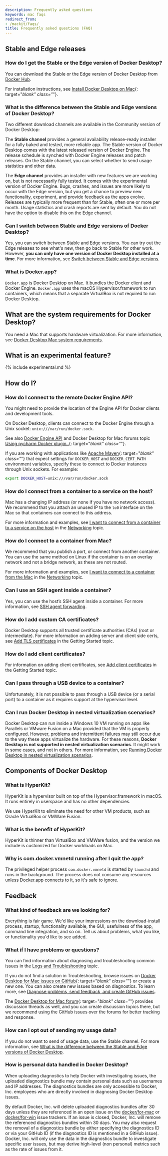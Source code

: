 ```yaml
---
description: Frequently asked questions
keywords: mac faqs
redirect_from:
- /mackit/faqs/
title: Frequently asked questions (FAQ)
---
```


## Stable and Edge releases

### How do I get the Stable or the Edge version of Docker Desktop?

You can download the Stable or the Edge version of Docker Desktop from [Docker Hub](https://hub.docker.com/editions/community/docker-ce-desktop-mac/).

For installation instructions, see [Install Docker Desktop on Mac](install.md){: target="_blank" class="_"}.

### What is the difference between the Stable and Edge versions of Docker Desktop?

Two different download channels are available in the Community version of Docker Desktop:

The **Stable channel** provides a general availability release-ready installer for a fully baked and tested, more reliable app. The Stable version of Docker Desktop comes with the latest released version of Docker Engine. The release
schedule is synched with Docker Engine releases and patch releases. On the Stable channel, you can select whether to send usage statistics and other data.

The **Edge channel** provides an installer with new features we are working on, but is not necessarily fully tested. It comes with the experimental version of Docker Engine. Bugs, crashes, and issues are more likely to occur with the Edge version, but you get a chance to preview new functionality, experiment, and provide feedback as the apps evolve. Releases are typically more frequent than for Stable, often one or more per month. Usage statistics and crash reports are sent by default. You do not have the option to disable this on the Edge channel.

### Can I switch between Stable and Edge versions of Docker Desktop?

Yes, you can switch between Stable and Edge versions. You can try out the Edge releases to see what's new, then go back to Stable for other work. However, **you can only have one version of Docker Desktop installed at a time**. For more information, see [Switch between Stable and Edge versions](install.md#switch-between-stable-and-edge-versions).

### What is Docker.app?

`Docker.app` is Docker Desktop on Mac. It bundles the Docker client and Docker Engine. `Docker.app` uses the macOS Hypervisor.framework to run containers, which means that a separate VirtualBox is not required to run Docker Desktop.

## What are the system requirements for Docker Desktop?

You need a Mac that supports hardware virtualization. For more information, see [Docker Desktop Mac system requirements](install/#system-requirements).

## What is an experimental feature?

{% include experimental.md %}

## How do I?

### How do I connect to the remote Docker Engine API?

You might need to provide the location of the Engine API for Docker clients and
development tools.

On Docker Desktop, clients can connect to the Docker Engine through a Unix
socket: `unix:///var/run/docker.sock`.

See also [Docker Engine API](../engine/api/index.md) and Docker Desktop for Mac forums topic
[Using pycharm Docker plugin..](https://forums.docker.com/t/using-pycharm-docker-plugin-with-docker-beta/8617){: target="_blank" class="_"}.

If you are working with applications like [Apache Maven](https://maven.apache.org/){: target="_blank" class="_"}
that expect settings for `DOCKER_HOST` and `DOCKER_CERT_PATH` environment
variables, specify these to connect to Docker instances through Unix sockets.
For example:

```bash
export DOCKER_HOST=unix:///var/run/docker.sock
```

### How do I connect from a container to a service on the host?

Mac has a changing IP address (or none if you have no network access). We recommend that you attach an unused IP to the `lo0` interface on the
Mac so that containers can connect to this address.

For more information and examples, see
[I want to connect from a container to a service on the host](networking.md#i-want-to-connect-from-a-container-to-a-service-on-the-host) in the [Networking](networking.md) topic.

### How do I connect to a container from Mac?

We recommend that you publish a port, or connect from another container. You can use the same method on Linux if the container is on an overlay network and not a bridge network, as these are not routed.

For more information and examples, see
[I want to connect to a container from the Mac](networking.md#i-want-to-connect-to-a-container-from-the-mac) in the [Networking](/docker-for-mac/networking/) topic.

### Can I use an SSH agent inside a container?

Yes, you can use the host’s SSH agent inside a container. For more information, see [SSH agent forwarding](osxfs.md#ssh-agent-forwarding).

### How do I add custom CA certificates?

Docker Desktop supports all trusted certificate authorities (CAs) (root or intermediate). For more information on adding server and client side certs, see
[Add TLS certificates](index.md#add-tls-certificates) in the Getting Started topic.

### How do I add client certificates?

For information on adding client certificates, see
[Add client certificates](index.md#add-client-certificates) in the Getting Started topic.

### Can I pass through a USB device to a container?

Unfortunately, it is not possible to pass through a USB device (or a
serial port) to a container as it requires support at the hypervisor level.

### Can I run Docker Desktop in nested virtualization scenarios?

Docker Desktop can run inside a Windows 10 VM running on apps like Parallels or VMware Fusion on a Mac provided that the VM is properly configured. However, problems and intermittent failures may still occur due to the way these apps virtualize the hardware. For these reasons, **Docker Desktop is not supported in nested virtualization scenarios**. It might work in some cases, and not in others. For more information, see [Running Docker Desktop in nested virtualization scenarios](/docker-for-windows/troubleshoot/#running-docker-desktop-in-nested-virtualization-scenarios).

## Components of Docker Desktop

### What is HyperKit?

HyperKit is a hypervisor built on top of the Hypervisor.framework in macOS. It runs entirely in userspace and has no other
dependencies.

We use HyperKit to eliminate the need for other VM products, such as Oracle
VirtualBox or VMWare Fusion.

### What is the benefit of HyperKit?

HyperKit is thinner than VirtualBox and VMWare fusion, and the version we include is customized for Docker workloads on Mac.

### Why is com.docker.vmnetd running after I quit the app?

The privileged helper process `com.docker.vmnetd` is started by `launchd` and
runs in the background. The process does not consume any resources unless
Docker.app connects to it, so it's safe to ignore.

## Feedback

### What kind of feedback are we looking for?

Everything is fair game. We'd like your impressions on the download-install
process, startup, functionality available, the GUI, usefulness of the app,
command line integration, and so on. Tell us about problems, what you like, or
functionality you'd like to see added.

### What if I have problems or questions?

You can find information about diagnosing and troubleshooting common issues in the [Logs and Troubleshooting](troubleshoot) topic.

If you do not find a solution in Troubleshooting, browse issues on
[Docker Desktop for Mac issues on GitHub](https://github.com/docker/for-mac/issues){: target="_blank" class="_"} or create a new one. You can also create new issues based on diagnostics. To learn more, see
[Diagnose problems, send feedback, and create GitHub issues](troubleshoot.md#diagnose-problems-send-feedback-and-create-github-issues).

The [Docker Desktop for Mac forum](https://forums.docker.com/c/docker-for-mac){: target="_blank" class="_"}
provides discussion threads as well, and you can create discussion topics there,
but we recommend using the GitHub issues over the forums for better tracking and
response.

### How can I opt out of sending my usage data?

If you do not want to send of usage data, use the Stable channel. For more
information, see [What is the difference between the Stable and Edge versions of Docker Desktop](#stable-and-edge-channels).

### How is personal data handled in Docker Desktop?

When uploading diagnostics to help Docker with investigating issues, the
uploaded diagnostics bundle may contain personal data such as usernames and IP
addresses. The diagnostics bundles are only accessible to Docker, Inc. employees
who are directly involved in diagnosing Docker Desktop issues. 

By default Docker, Inc. will delete uploaded diagnostics bundles after 30 days unless they are referenced in an open issue on the
[docker/for-mac](https://github.com/docker/for-mac/issues) or
[docker/for-win](https://github.com/docker/for-win/issues) issue trackers. If an
issue is closed, Docker, Inc. will remove the referenced diagnostics bundles
within 30 days. You may also request the removal of a diagnostics bundle by
either specifying the diagnostics ID or via your GitHub ID (if the diagnostics
ID is mentioned in a GitHub issue). Docker, Inc. will only use the data in the
diagnostics bundle to investigate specific user issues, but may derive high-level (non personal) metrics such as the rate of issues from it.
